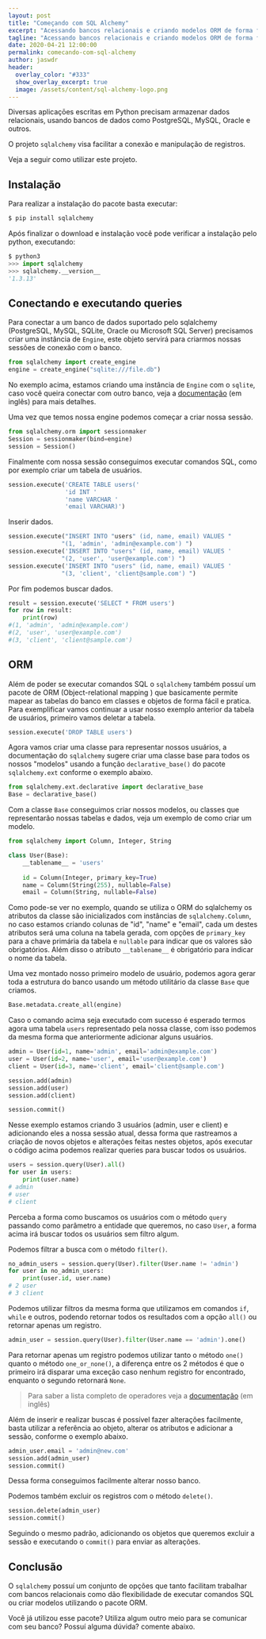 ```yaml
---
layout: post
title: "Começando com SQL Alchemy"
excerpt: "Acessando bancos relacionais e criando modelos ORM de forma fácil no Python com o SQL Alchemy."
tagline: "Acessando bancos relacionais e criando modelos ORM de forma fácil no Python"
date: 2020-04-21 12:00:00
permalink: comecando-com-sql-alchemy
author: jaswdr
header:
  overlay_color: "#333"
  show_overlay_excerpt: true
  image: /assets/content/sql-alchemy-logo.png
---
```


Diversas aplicaçōes escritas em Python precisam armazenar dados relacionais, usando bancos de dados como PostgreSQL, MySQL, Oracle e outros.

O projeto `sqlalchemy` visa facilitar a conexão e manipulação de registros.

Veja a seguir como utilizar este projeto.

## Instalação

Para realizar a instalação do pacote basta executar:

```python
$ pip install sqlalchemy
```

Após finalizar o download e instalação você pode verificar a instalação pelo python, executando:

```python
$ python3
>>> import sqlalchemy
>>> sqlalchemy.__version__
'1.3.13'
```

## Conectando e executando queries

Para conectar a um banco de dados suportado pelo sqlalchemy (PostgreSQL, MySQL, SQLite, Oracle ou Microsoft SQL Server) precisamos criar uma instância de `Engine`, este objeto servirá para criarmos nossas sessões de conexão com o banco.

```python
from sqlalchemy import create_engine
engine = create_engine("sqlite:///file.db")
```

No exemplo acima, estamos criando uma instância de `Engine` com o `sqlite`, caso você queira conectar com outro banco, veja a [documentação](https://docs.sqlalchemy.org/en/13/dialects/index.html) (em inglês) para mais detalhes.

Uma vez que temos nossa engine podemos começar a criar nossa sessão.

```python
from sqlalchemy.orm import sessionmaker
Session = sessionmaker(bind=engine)
session = Session()
```

Finalmente com nossa sessão conseguimos executar comandos SQL, como por exemplo criar um tabela de usuários.

```python
session.execute('CREATE TABLE users('
               	'id INT '
               	'name VARCHAR '
               	'email VARCHAR)')
```

Inserir dados.

```python
session.execute("INSERT INTO "users" (id, name, email) VALUES "
               "(1, 'admin', 'admin@example.com') ")
session.execute('INSERT INTO "users" (id, name, email) VALUES '
               "(2, 'user', 'user@example.com') ")
session.execute('INSERT INTO "users" (id, name, email) VALUES '
               "(3, 'client', 'client@sample.com') ")
```

Por fim podemos buscar dados.

```python
result = session.execute('SELECT * FROM users')
for row in result:
    print(row)
#(1, 'admin', 'admin@example.com')
#(2, 'user', 'user@example.com')
#(3, 'client', 'client@sample.com')
```

## ORM

Além de poder se executar comandos SQL o `sqlalchemy` também possuí um pacote de ORM (Object-relational mapping ) que basicamente permite mapear as tabelas do banco em classes e objetos de forma fácil e pratica. Para exemplificar vamos continuar a usar nosso exemplo anterior da tabela de usuários, primeiro vamos deletar a tabela.

```python
session.execute('DROP TABLE users')
```

Agora vamos criar uma classe para representar nossos usuários, a documentação do `sqlalchemy` sugere criar uma classe base para todos os nossos "modelos" usando a função `declarative_base()` do pacote `sqlalchemy.ext` conforme o exemplo abaixo.

```python
from sqlalchemy.ext.declarative import declarative_base
Base = declarative_base()
```

Com a classe `Base` conseguimos criar nossos modelos, ou classes que representarão nossas tabelas e dados, veja um exemplo de como criar um modelo.

```python
from sqlalchemy import Column, Integer, String

class User(Base):
    __tablename__ = 'users'
    
    id = Column(Integer, primary_key=True)
    name = Column(String(255), nullable=False)
    email = Column(String, nullable=False)
```

Como pode-se ver no exemplo, quando se utiliza o ORM do sqlalchemy os atributos da classe são inicializados com instâncias de `sqlalchemy.Column`, no caso estamos criando colunas de "id", "name" e "email", cada um destes atributos será uma coluna na tabela gerada, com opções de `primary_key` para a chave primária da tabela e `nullable` para indicar que os valores são obrigatórios. Além disso o atributo `__tablename__` é obrigatório para indicar o nome da tabela.

Uma vez montado nosso primeiro modelo de usuário, podemos agora gerar toda a estrutura do banco usando um método utilitário da classe `Base` que criamos.

```python
Base.metadata.create_all(engine)
```

Caso o comando acima seja executado com sucesso é esperado termos agora uma tabela `users` representado pela nossa classe, com isso podemos da mesma forma que anteriormente adicionar alguns usuários.

```python
admin = User(id=1, name='admin', email='admin@example.com')
user = User(id=2, name='user', email='user@example.com')
client = User(id=3, name='client', email='client@sample.com')

session.add(admin)
session.add(user)
session.add(client)

session.commit()
```

Nesse exemplo estamos criando 3 usuários (admin, user e client) e adicionando eles a nossa sessão atual, dessa forma que rastreamos a criação de novos objetos e alterações feitas nestes objetos, após executar o código acima podemos realizar queries para buscar todos os usuários.

```python
users = session.query(User).all()
for user in users:
    print(user.name)
# admin
# user
# client
```

Perceba a forma como buscamos os usuários com o método `query` passando como parâmetro a entidade que queremos, no caso `User`, a forma acima irá buscar todos os usuários sem filtro algum.

Podemos filtrar a busca com o método `filter()`.

```python
no_admin_users = session.query(User).filter(User.name != 'admin')
for user in no_admin_users:
    print(user.id, user.name)
# 2 user
# 3 client
```

Podemos utilizar filtros da mesma forma que utilizamos em comandos `if`, `while` e outros, podendo retornar todos os resultados com a opção `all()` ou retornar apenas um registro.

```python
admin_user = session.query(User).filter(User.name == 'admin').one()
```

Para retornar apenas um registro podemos utilizar tanto o método `one()` quanto o método `one_or_none()`, a diferença entre os 2 métodos é que o primeiro irá disparar uma exceção caso nenhum registro for encontrado, enquanto o segundo retornará `None`.

> Para saber a lista completo de operadores veja a [documentação](https://docs.sqlalchemy.org/en/13/orm/tutorial.html#common-filter-operators) (em inglês)

Além de inserir e realizar buscas é possível fazer alterações facilmente, basta utilizar a referência ao objeto, alterar os atributos e adicionar a sessão, conforme o exemplo abaixo.

```python
admin_user.email = 'admin@new.com'
session.add(admin_user)
session.commit()
```

Dessa forma conseguimos facilmente alterar nosso banco.

Podemos também excluir os registros com o método `delete()`.

```python
session.delete(admin_user)
session.commit()
```

Seguindo o mesmo padrão, adicionando os objetos que queremos excluir a sessão e executando o `commit()` para enviar as alterações.

## Conclusão

O `sqlalchemy` possuí um conjunto de opções que tanto facilitam trabalhar com bancos relacionais como dão flexibilidade de executar comandos SQL ou criar modelos utilizando o pacote ORM. 

Você já utilizou esse pacote? Utiliza algum outro meio para se comunicar com seu banco? Possuí alguma dúvida? comente abaixo.
